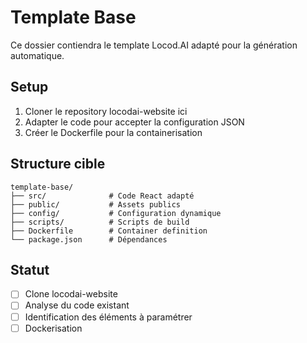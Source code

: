 # Template Base

Ce dossier contiendra le template Locod.AI adapté pour la génération automatique.

## Setup

1. Cloner le repository locodai-website ici
2. Adapter le code pour accepter la configuration JSON
3. Créer le Dockerfile pour la containerisation

## Structure cible

```
template-base/
├── src/              # Code React adapté
├── public/           # Assets publics
├── config/           # Configuration dynamique
├── scripts/          # Scripts de build
├── Dockerfile        # Container definition
└── package.json      # Dépendances
```

## Statut

- [ ] Clone locodai-website
- [ ] Analyse du code existant
- [ ] Identification des éléments à paramétrer
- [ ] Dockerisation